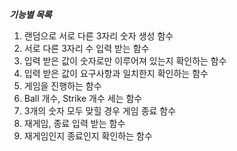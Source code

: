 _**기능별 목록**_
1. 랜덤으로 서로 다른 3자리 숫자 생성 함수
2. 서로 다른 3자리 수 입력 받는 함수
3. 입력 받은 값이 숫자로만 이루어져 있는지 확인하는 함수
4. 입력 받은 값이 요구사항과 일치한지 확인하는 함수
5. 게임을 진행하는 함수
6. Ball 개수, Strike 개수 세는 함수
7. 3개의 숫자 모두 맞힐 경우 게임 종료 함수
8. 재게임, 종료 입력 받는 함수
9. 재게임인지 종료인지 확인하는 함수